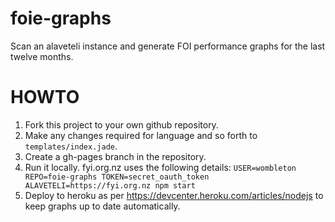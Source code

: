 foie-graphs
===========

Scan an alaveteli instance and generate FOI performance graphs for the last 
twelve months.

HOWTO
=====

1. Fork this project to your own github repository. 
1. Make any changes required for language and so forth to `templates/index.jade`.
1. Create a gh-pages branch in the repository.
1. Run it locally. fyi.org.nz uses the following details: `USER=wombleton REPO=foie-graphs TOKEN=secret_oauth_token ALAVETELI=https://fyi.org.nz npm start`
1. Deploy to heroku as per https://devcenter.heroku.com/articles/nodejs to keep graphs up to date automatically.
